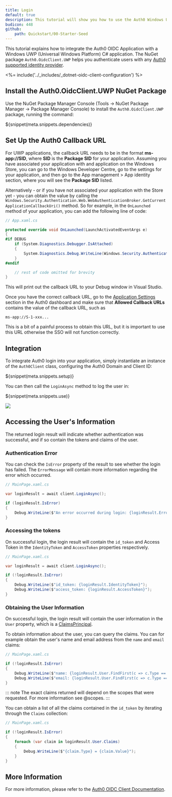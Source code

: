 ```yaml
---
title: Login
default: true
description: This tutorial will show you how to use the Auth0 Windows Universal App C# SDK to add authentication and authorization to your app.
budicon: 448
github:
    path: Quickstart/00-Starter-Seed
---
```


This tutorial explains how to integrate the Auth0 OIDC Application with a Windows UWP (Universal Windows Platform) C# application. The NuGet package `Auth0.OidcClient.UWP` helps you authenticate users with any [Auth0 supported identity provider](/identityproviders).

<%= include('../_includes/_dotnet-oidc-client-configuration') %>

## Install the Auth0.OidcClient.UWP NuGet Package

Use the NuGet Package Manager Console (Tools -> NuGet Package Manager -> Package Manager Console) to install the `Auth0.OidcClient.UWP` package, running the command:

${snippet(meta.snippets.dependencies)}

## Set Up the Auth0 Callback URL

For UWP applications, the callback URL needs to be in the format **ms-app://SID**, where **SID** is the **Package SID** for your application. Assuming you have associated your application with and application on the Windows Store, you can go to the Windows Developer Centre, go to the settings for your application, and then go to the App management > App identity section, where you will see the **Package SID** listed.

Alternatively - or if you have not associated your application with the Store yet - you can obtain the value by calling the `Windows.Security.Authentication.Web.WebAuthenticationBroker.GetCurrentApplicationCallbackUri()` method. So for example, in the `OnLaunched` method of your application, you can add the following line of code:

```csharp
// App.xaml.cs

protected override void OnLaunched(LaunchActivatedEventArgs e)
{
#if DEBUG
    if (System.Diagnostics.Debugger.IsAttached)
    {
        System.Diagnostics.Debug.WriteLine(Windows.Security.Authentication.Web.WebAuthenticationBroker.GetCurrentApplicationCallbackUri());
    }
#endif

    // rest of code omitted for brevity
}
```

This will print out the callback URL to your Debug window in Visual Studio.

<div class="setup-callback">
<p>Once you have the correct callback URL, go to the <a href="${manage_url}/#/applications/${account.clientId}/settings">Application Settings</a> section in the Auth0 dashboard and make sure that <strong>Allowed Callback URLs</strong> contains the value of the callback URL, such as</p>

<pre><code>ms-app://S-1-xxx...</pre></code>
</div>

This is a bit of a painful process to obtain this URL, but it is important to use this URL otherwise the SSO will not function correctly.

## Integration

To integrate Auth0 login into your application, simply instantiate an instance of the `Auth0Client` class, configuring the Auth0 Domain and Client ID:

${snippet(meta.snippets.setup)}

You can then call the `LoginAsync` method to log the user in:

${snippet(meta.snippets.use)}

![](/media/articles/native-platforms/windows-uwp-csharp/lock-widget-screenshot.png)

## Accessing the User's Information

The returned login result will indicate whether authentication was successful, and if so contain the tokens and claims of the user.

### Authentication Error

You can check the `IsError` property of the result to see whether the login has failed. The `ErrorMessage` will contain more information regarding the error which occurred.

```csharp
// MainPage.xaml.cs

var loginResult = await client.LoginAsync();

if (loginResult.IsError)
{
    Debug.WriteLine($"An error occurred during login: {loginResult.Error}")
}
```

### Accessing the tokens

On successful login, the login result will contain the `id_token` and Access Token in the `IdentityToken` and `AccessToken` properties respectively.

```csharp
// MainPage.xaml.cs

var loginResult = await client.LoginAsync();

if (!loginResult.IsError)
{
    Debug.WriteLine($"id_token: {loginResult.IdentityToken}");
    Debug.WriteLine($"access_token: {loginResult.AccessToken}");
}
```

### Obtaining the User Information

On successful login, the login result will contain the user information in the `User` property, which is a [ClaimsPrincipal](https://msdn.microsoft.com/en-us/library/system.security.claims.claimsprincipal(v=vs.110).aspx).

To obtain information about the user, you can query the claims. You can for example obtain the user's name and email address from the `name` and `email` claims:

```csharp
// MainPage.xaml.cs

if (!loginResult.IsError)
{
    Debug.WriteLine($"name: {loginResult.User.FindFirst(c => c.Type == "name")?.Value}");
    Debug.WriteLine($"email: {loginResult.User.FindFirst(c => c.Type == "email")?.Value}");
}
```

::: note
The exact claims returned will depend on the scopes that were requested. For more information see @scopes.
:::

You can obtain a list of all the claims contained in the `id_token` by iterating through the `Claims` collection:

```csharp
// MainPage.xaml.cs

if (!loginResult.IsError)
{
    foreach (var claim in loginResult.User.Claims)
    {
        Debug.WriteLine($"{claim.Type} = {claim.Value}");
    }
}
```

## More Information

For more information, please refer to the [Auth0 OIDC Client Documentation](https://auth0.github.io/auth0-oidc-client-net/documentation/intro.html).
